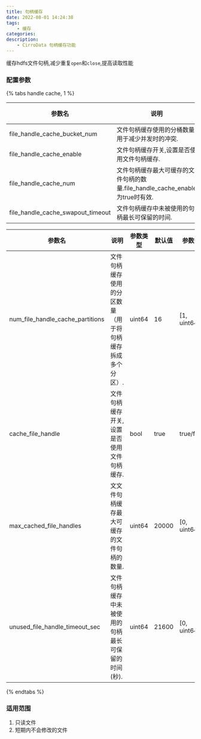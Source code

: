 ```yaml
---
title: 句柄缓存
date: 2022-08-01 14:24:38
tags:
    - 缓存
categories:
description:
    - CirroData 句柄缓存功能
---
```


缓存hdfs文件句柄,减少重复`open`和`close`,提高读取性能

<!-- more -->

### 配置参数

{% tabs handle cache, 1 %}
<!-- tab 3.0 -->
| 参数名 | 说明 | 参数类型 | 默认值 | 参数值范围 |
| --- | --- | --- | --- | --- |
| file_handle_cache_bucket_num | 文件句柄缓存使用的分桶数量,用于减少并发时的冲突. | int32 | 64 | [4, 256] |
| file_handle_cache_enable | 文件句柄缓存开关,设置是否使用文件句柄缓存. | bool | true | true/false |
| file_handle_cache_num | 文件句柄缓存最大可缓存的文件句柄的数量.file_handle_cache_enable为true时有效. | int32 | 100000 | [10000, 1000000] |
| file_handle_cache_swapout_timeout | 文件句柄缓存中未被使用的句柄最长可保留的时间. | int64 | 21600 | [1h, 1d] |
<!-- end tab -->

<!-- tab 3.0之前的版本 -->
| 参数名 | 说明 | 参数类型 | 默认值 | 参数值范围 |
| --- | --- | --- | --- | --- |
| num_file_handle_cache_partitions | 文件句柄缓存使用的分区数量（用于将句柄缓存拆成多个分区）. | uint64 | 16 | [1, uint64_max] |
| cache_file_handle | 文件句柄缓存开关,设置是否使用文件句柄缓存. | bool | true | true/false |
| max_cached_file_handles | 文文件句柄缓存最大可缓存的文件句柄的数量. | uint64 | 20000 | [0, uint64_max] |
| unused_file_handle_timeout_sec | 文件句柄缓存中未被使用的句柄最长可保留的时间(秒). | uint64 | 21600 | [0, uint64_max] |
<!-- end tab -->
{% endtabs %}

### 适用范围
1. 只读文件
2. 短期内不会修改的文件